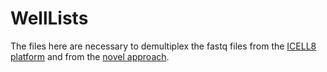 # WellLists
The files here are necessary to demultiplex the fastq files from the [ICELL8 platform](https://www.ncbi.nlm.nih.gov/geo/query/acc.cgi?acc=GSE179204) and from the [novel approach](https://www.ncbi.nlm.nih.gov/geo/query/acc.cgi?acc=GSM5411467).
